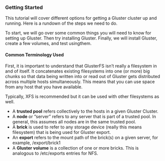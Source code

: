 ### Getting Started

This tutorial will cover different options for getting a Gluster
cluster up and running. Here is a rundown of the steps we need to do.

To start, we will go over some common things you will need to know for
setting up Gluster. Then try installing Gluster. Finally, we will
install Gluster, create a few volumes, and test usingthem.

#### Common Terminology Used

First, it is important to understand that GlusterFS isn’t really a
filesystem in and of itself. It concatenates existing filesystems into
one (or more) big chunks so that data being written into or read out of
Gluster gets distributed across multiple hosts simultaneously. This
means that you can use space from any host that you have available.

Typically, XFS is recommended but it can be used with other filesystems
as well. 

-   A **trusted pool** refers collectively to the hosts in a given
    Gluster Cluster.
-   A **node** or “server” refers to any server that is part of a
    trusted pool. In general, this assumes all nodes are in the same
    trusted pool.
-   A **brick** is used to refer to any storage device (really this
    means filesystem) that is being used for Gluster export.
-   An **export** refers to the mount path of the brick(s) on a given
    server, for example, /export/brick1
-   A **Gluster volume** is a collection of one or more bricks.
    This is analogous to /etc/exports entries for NFS.

